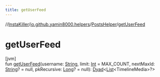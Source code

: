 ```yaml
---
title: getUserFeed
---
```

//[InstaKiller](../../../index.html)/[io.github.yamin8000.helpers](../index.html)/[PostsHelper](index.html)/[getUserFeed](get-user-feed.html)



# getUserFeed



[jvm]\
fun [getUserFeed](get-user-feed.html)(username: [String](https://kotlinlang.org/api/latest/jvm/stdlib/kotlin/-string/index.html), limit: [Int](https://kotlinlang.org/api/latest/jvm/stdlib/kotlin/-int/index.html) = MAX_COUNT, nextMaxId: [String](https://kotlinlang.org/api/latest/jvm/stdlib/kotlin/-string/index.html)? = null, pkRecursive: [Long](https://kotlinlang.org/api/latest/jvm/stdlib/kotlin/-long/index.html)? = null): [Dyad](../../io.github.yamin8000/index.html#1921977161%2FClasslikes%2F863300109)&lt;[List](https://kotlinlang.org/api/latest/jvm/stdlib/kotlin.collections/-list/index.html)&lt;TimelineMedia&gt;?&gt;




